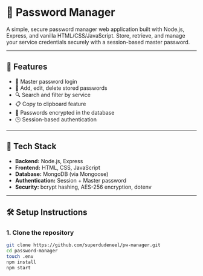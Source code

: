 # 🔐 Password Manager

A simple, secure password manager web application built with Node.js, Express, and vanilla HTML/CSS/JavaScript. Store, retrieve, and manage your service credentials securely with a session-based master password.

---

## 🚀 Features

- 🔑 Master password login
- 💾 Add, edit, delete stored passwords
- 🔍 Search and filter by service
- 📋 Copy to clipboard feature
- 🔐 Passwords encrypted in the database
- 🕒 Session-based authentication

---

## 🧱 Tech Stack

- **Backend:** Node.js, Express
- **Frontend:** HTML, CSS, JavaScript
- **Database:** MongoDB (via Mongoose)
- **Authentication:** Session + Master password
- **Security:** bcrypt hashing, AES-256 encryption, dotenv

---

## 🛠 Setup Instructions

### 1. Clone the repository
```bash
git clone https://github.com/superdudeneel/pw-manager.git
cd password-manager
touch .env
npm install
npm start

